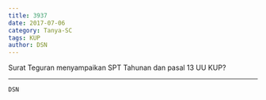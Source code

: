 ```yaml
---
title: 3937
date: 2017-07-06
category: Tanya-SC
tags: KUP
author: DSN
---
```


Surat Teguran menyampaikan SPT Tahunan dan pasal 13 UU KUP?

---



`DSN`
